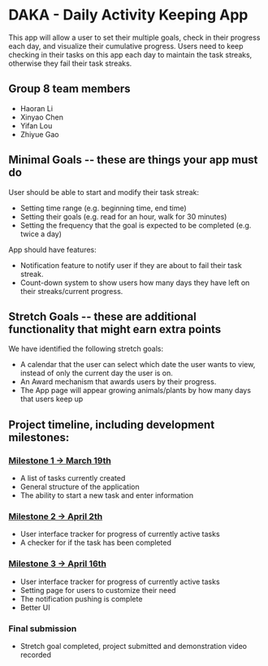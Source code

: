 # DAKA - Daily Activity Keeping App

This app will allow a user to set their multiple goals, check in their progress each day, and visualize their cumulative progress. Users need to keep checking in their tasks on this app each day to maintain the task streaks, otherwise they fail their task streaks.

## Group 8 team members

- Haoran Li
- Xinyao Chen
- Yifan Lou
- Zhiyue Gao

## Minimal Goals -- these are things your app must do

User should be able to start and modify their task streak:
- Setting time range (e.g. beginning time, end time)
- Setting their goals (e.g. read for an hour, walk for 30 minutes)
- Setting the frequency that the goal is expected to be completed (e.g. twice a day)

App should have features:
- Notification feature to notify user if they are about to fail their task streak.
- Count-down system to show users how many days they have left on their streaks/current progress.

## Stretch Goals -- these are additional functionality that might earn extra points

We have identified the following stretch goals:
- A calendar that the user can select which date the user wants to view, instead of only
the current day the user is on.
- An Award mechanism that awards users by their progress. 
- The App page will appear growing animals/plants by how many days that users keep up

## Project timeline, including development milestones:

### [Milestone 1 -> March 19th](./Milestone1.pdf)
- A list of tasks currently created
- General structure of the application
- The ability to start a new task and enter information

### [Milestone 2 -> April 2th](./Milestone2.pdf)
- User interface tracker for progress of currently active tasks
- A checker for if the task has been completed

### [Milestone 3 -> April 16th](./Milestone3.pdf)
- User interface tracker for progress of currently active tasks
- Setting page for users to customize their need
- The notification pushing is complete
- Better UI

### Final submission
- Stretch goal completed, project submitted and demonstration video recorded


